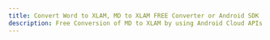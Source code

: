 ---title: Convert Word to XLAM, MD to XLAM FREE Converter or Android SDKdescription: Free Conversion of MD to XLAM by using Android Cloud APIs & SDKs. Also Create, Edit & Render Microsoft Word & OpenOffice documents in the Cloud.---